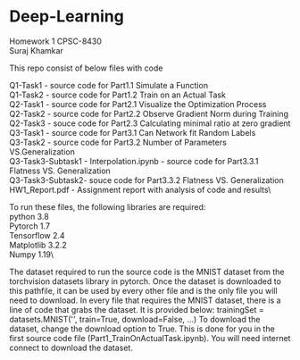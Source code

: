 # Deep-Learning

Homework 1 CPSC-8430\
Suraj Khamkar

This repo consist of below files with code

Q1-Task1 - source code for Part1.1 Simulate a Function\
Q1-Task2 - source code for Part1.2 Train on an Actual Task\
Q2-Task1 - source code for Part2.1 Visualize the Optimization Process\
Q2-Task2 - source code for Part2.2 Observe Gradient Norm during Training\
Q2-Task3 - souce code for Part2.3 Calculating minimal ratio at zero gradient\
Q3-Task1 - source code for Part3.1 Can Network fit Random Labels\
Q3-Task2 - source code for Part3.2 Number of Parameters VS.Generalization\
Q3-Task3-Subtask1 - Interpolation.ipynb - source code for Part3.3.1 Flatness VS. Generalization\
Q3-Task3-Subtask2- souce code for Part3.3.2 Flatness VS. Generalization\
HW1_Report.pdf - Assignment report with analysis of code and results\

To run these files, the following libraries are required:\
python 3.8\
Pytorch 1.7\
Tensorflow 2.4\
Matplotlib 3.2.2\
Numpy 1.19\

The dataset required to run the source code is the MNIST dataset from the torchvision datasets library in pytorch. Once the dataset is downloaded to this pathfile, it can be used by every other file and is the only file you will need to download. In every file that requires the MNIST dataset, there is a line of code that grabs the dataset.
It is provided below:
trainingSet = datasets.MNIST('', train=True, download=False, ...)
To download the dataset, change the download option to True. This is done for you in the first source code file (Part1_TrainOnActualTask.ipynb). You will need internet connect to download the dataset.
